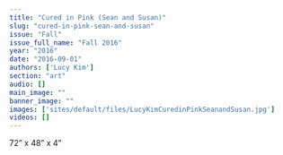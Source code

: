 ```yaml
---
title: "Cured in Pink (Sean and Susan)"
slug: "cured-in-pink-sean-and-susan"
issue: "Fall"
issue_full_name: "Fall 2016"
year: "2016"
date: "2016-09-01"
authors: ['Lucy Kim']
section: "art"
audio: []
main_image: ""
banner_image: ""
images: ['sites/default/files/LucyKimCuredinPinkSeanandSusan.jpg']
videos: []
---
```

72” x 48” x 4”

